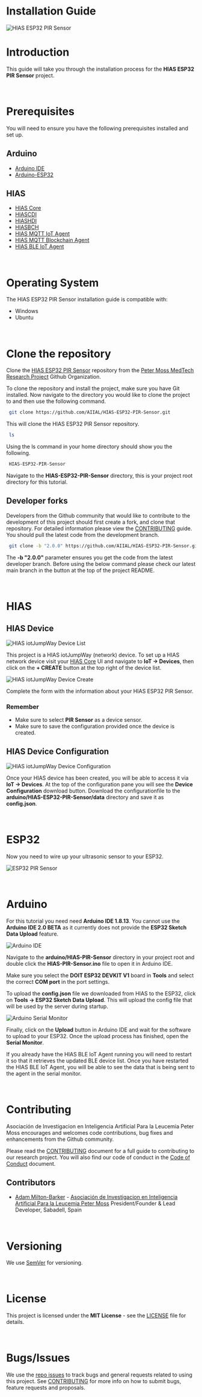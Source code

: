 # Installation Guide

![HIAS ESP32 PIR Sensor](../img/project-banner.jpg)

# Introduction
This guide will take you through the installation process for the **HIAS ESP32 PIR Sensor** project.

&nbsp;

# Prerequisites
You will need to ensure you have the following prerequisites installed and set up.

## Arduino

 - [Arduino IDE](https://www.arduino.cc/en/software)
 - [Arduino-ESP32](https://github.com/espressif/arduino-esp32)

## HIAS
 - [HIAS Core](https://github.com/AIIAL/HIAS-Core)
 - [HIASCDI](https://github.com/AIIAL/HIASCDI)
 - [HIASHDI](https://github.com/AIIAL/HIASHDI)
 - [HIASBCH](https://github.com/AIIAL/HIASBCH)
 - [HIAS MQTT IoT Agent](https://github.com/AIIAL/HIAS-MQTT-IoT-Agent)
 - [HIAS MQTT Blockchain Agent](https://github.com/AIIAL/HIASBCH-MQTT-Blockchain-Agent)
 - [HIAS BLE IoT Agent](https://github.com/AIIAL/HIAS-BLE-IoT-Agent)

&nbsp;

# Operating System
The HIAS ESP32 PIR Sensor installation guide is compatible with:

- Windows
- Ubuntu

&nbsp;

# Clone the repository

Clone the [HIAS ESP32 PIR Sensor](https://github.com/AIIAL/HIAS-ESP32-PIR-Sensor " HIAS ESP32 PIR Sensor") repository from the [Peter Moss MedTech Research Project](https://github.com/AIIAL "Peter Moss MedTech Research Project") Github Organization.

To clone the repository and install the project, make sure you have Git installed. Now navigate to the directory you would like to clone the project to and then use the following command.

``` bash
 git clone https://github.com/AIIAL/HIAS-ESP32-PIR-Sensor.git
```

This will clone the HIAS ESP32 PIR Sensor repository.

``` bash
 ls
```

Using the ls command in your home directory should show you the following.

``` bash
 HIAS-ESP32-PIR-Sensor
```

Navigate to the **HIAS-ESP32-PIR-Sensor** directory, this is your project root directory for this tutorial.

## Developer forks

Developers from the Github community that would like to contribute to the development of this project should first create a fork, and clone that repository. For detailed information please view the [CONTRIBUTING](https://github.com/AIIAL/HIAS-ESP32-PIR-Sensor/blob/main/CONTRIBUTING.md "CONTRIBUTING") guide. You should pull the latest code from the development branch.

``` bash
 git clone -b "2.0.0" https://github.com/AIIAL/HIAS-ESP32-PIR-Sensor.git
```

The **-b "2.0.0"** parameter ensures you get the code from the latest developer branch. Before using the below command please check our latest main branch in the button at the top of the project README.

&nbsp;

# HIAS

## HIAS Device

![HIAS iotJumpWay Device List](../img/hias-device-list.jpg)

This project is a HIAS iotJumpWay (network) device. To set up a HIAS network device visit your [HIAS Core](https://github.com/AIIAL/HIAS-Core) UI and navigate to **IoT -> Devices**, then click on the **+ CREATE** button at the top right of the device list.

![HIAS iotJumpWay Device Create](../img/hias-device-create.jpg)

Complete the form with the information about your HIAS ESP32 PIR Sensor.

### Remember

- Make sure to select **PIR Sensor** as a device sensor.
- Make sure to save the configuration provided once the device is created.

## HIAS Device Configuration

![HIAS iotJumpWay Device Configuration](../img/hias-device-edit.jpg)

Once your HIAS device has been created, you will be able to access it via **IoT -> Devices**. At the top of the configuration pane you will see the **Device Configuration** download button. Download the configurationfile to the **arduino/HIAS-ESP32-PIR-Sensor/data** directory and save it as **config.json**.

&nbsp;

# ESP32

Now you need to wire up your ultrasonic sensor to your ESP32.

![ESP32 PIR Sensor](../img/hias-esp32-pir-sensor-fritzing.jpg)

&nbsp;

# Arduino

For this tutorial you need need **Arduino IDE 1.8.13**. You cannot use the **Arduino IDE 2.0 BETA** as it currently does not provide the **ESP32 Sketch Data Upload** feature.

![Arduino IDE](../img/arduino-ide.jpg)

Navigate to the **arduino/HIAS-PIR-Sensor** directory in your project root and double click the **HIAS-PIR-Sensor.ino** file to open it in Arduino IDE.

Make sure you select the **DOIT ESP32 DEVKIT V1** board in **Tools** and select the correct **COM port** in the port settings.

To upload the **config.json** file we downloaded from HIAS to the ESP32, click on **Tools -> ESP32 Sketch Data Upload**. This will upload the config file that will be used by the server during startup.

![Arduino Serial Monitor](../img/arduino-serial-monitor.jpg)

Finally, click on the **Upload** button in Arduino IDE and wait for the software to upload to your ESP32. Once the upload process has finished, open the **Serial Monitor**.

If you already have the HIAS BLE IoT Agent running you will need to restart it so that it retrieves the updated BLE device list. Once you have restarted the HIAS BLE IoT Agent, you will be able to see the data that is being sent to the agent in the serial monitor.

&nbsp;

# Contributing
Asociación de Investigacion en Inteligencia Artificial Para la Leucemia Peter Moss encourages and welcomes code contributions, bug fixes and enhancements from the Github community.

Please read the [CONTRIBUTING](https://github.com/AIIAL/HIAS-ESP32-PIR-Sensor/blob/main/CONTRIBUTING.md "CONTRIBUTING") document for a full guide to contributing to our research project. You will also find our code of conduct in the [Code of Conduct](https://github.com/AIIAL/HIAS-ESP32-PIR-Sensor/blob/main/CODE-OF-CONDUCT.md) document.

## Contributors
- [Adam Milton-Barker](https://www.leukemiaairesearch.com/association/volunteers/adam-milton-barker "Adam Milton-Barker") - [Asociación de Investigacion en Inteligencia Artificial Para la Leucemia Peter Moss](https://www.leukemiaresearchassociation.ai "Asociación de Investigacion en Inteligencia Artificial Para la Leucemia Peter Moss") President/Founder & Lead Developer, Sabadell, Spain

&nbsp;

# Versioning
We use [SemVer](https://semver.org/) for versioning.

&nbsp;

# License
This project is licensed under the **MIT License** - see the [LICENSE](https://github.com/AIIAL/HIAS-ESP32-PIR-Sensor/blob/main/LICENSE "LICENSE") file for details.

&nbsp;

# Bugs/Issues
We use the [repo issues](https://github.com/AIIAL/HIAS-ESP32-PIR-Sensor/issues "repo issues") to track bugs and general requests related to using this project. See [CONTRIBUTING](https://github.com/AIIAL/HIAS-ESP32-PIR-Sensor/blob/main/CONTRIBUTING.md "CONTRIBUTING") for more info on how to submit bugs, feature requests and proposals.